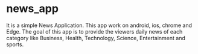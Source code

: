# news_app

It is a simple News Application.
This app work on android, ios, chrome and Edge.
The goal of this app is to provide the viewers daily news of each category like Business, Health, Technology, Science, Entertainment and sports.
